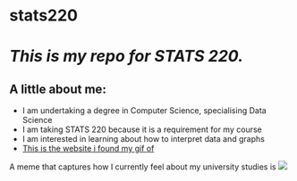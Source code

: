 # stats220

<em><h1>This is my repo for STATS 220. </h1></em>

<b><h2>A little about me:</h2></b>

- I am undertaking a degree in Computer Science, specialising Data Science
- I am taking STATS 220 because it is a requirement for my course
- I am interested in learning about how to interpret data and graphs
- <a href="https://tenor.com/view/kitten-kittens-cute-pet-give-me-attention-gif-12816949"> This is the website i found my gif of </a>

A meme that captures how I currently feel about my university studies is ![](https://c.tenor.com/9FVTXVpYPWUAAAAC/tenor.gif)

